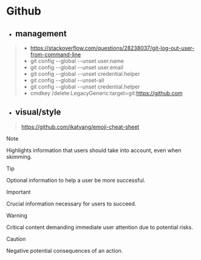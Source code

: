 # **Github**

* ## management
> - https://stackoverflow.com/questions/28238037/git-log-out-user-from-command-line
> - git config --global --unset user.name
> - git config --global --unset user.email
> - git config --global --unset credential.helper
> - git config --global --unset-all
> - git config --global --unset credential.helper
> - cmdkey /delete:LegacyGeneric:target=git:https://github.com

* ## visual/style
> https://github.com/ikatyang/emoji-cheat-sheet

> [!NOTE]  
> Highlights information that users should take into account, even when skimming.

> [!TIP]
> Optional information to help a user be more successful.

> [!IMPORTANT]  
> Crucial information necessary for users to succeed.

> [!WARNING]  
> Critical content demanding immediate user attention due to potential risks.

> [!CAUTION]
> Negative potential consequences of an action.
